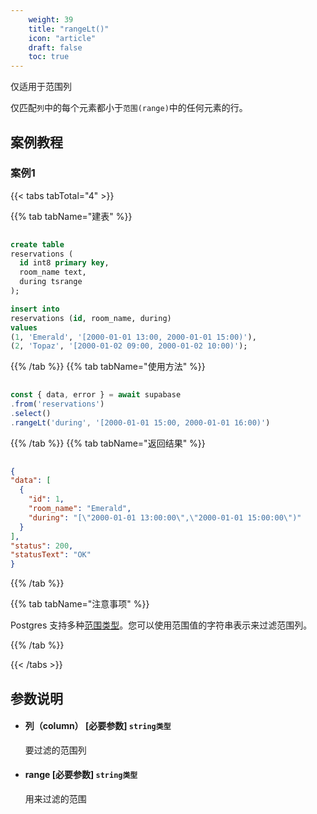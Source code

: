 ```yaml
---
    weight: 39
    title: "rangeLt()"
    icon: "article"
    draft: false
    toc: true
---
```



仅适用于范围列

仅匹配`列`中的每个元素都小于`范围(range)`中的任何元素的行。




## 案例教程

### 案例1 

{{< tabs tabTotal="4" >}}
 
{{% tab tabName="建表" %}}



  ```sql
                                                                                
create table
  reservations (
    id int8 primary key,
    room_name text,
    during tsrange
  );

insert into
  reservations (id, room_name, during)
values
  (1, 'Emerald', '[2000-01-01 13:00, 2000-01-01 15:00)'),
  (2, 'Topaz', '[2000-01-02 09:00, 2000-01-02 10:00)');
  ```



{{% /tab %}}
{{% tab tabName="使用方法" %}}



  ```ts
                                                                                
const { data, error } = await supabase
  .from('reservations')
  .select()
  .rangeLt('during', '[2000-01-01 15:00, 2000-01-01 16:00)')
  ```



{{% /tab %}}
{{% tab tabName="返回结果" %}}



  ```json
                                                                                
{
  "data": [
    {
      "id": 1,
      "room_name": "Emerald",
      "during": "[\"2000-01-01 13:00:00\",\"2000-01-01 15:00:00\")"
    }
  ],
  "status": 200,
  "statusText": "OK"
}
  ```



{{% /tab %}}

{{% tab tabName="注意事项" %}}



Postgres 支持多种[范围类型](https://www.postgresql.org/docs/current/rangetypes.html)。您可以使用范围值的字符串表示来过滤范围列。



{{% /tab %}}


{{< /tabs >}}





## 参数说明


<ul className="method-list-group">
  
<li className="method-list-item">
  <h4 className="method-list-item-label">
    <span className="method-list-item-label-name">
      列（column）
    </span>
    <span className="method-list-item-label-badge required">
      [必要参数]
    </span>
    <span className="method-list-item-validation">
      <code>string类型</code>
    </span>
  </h4>
  <div class="method-list-item-description">

要过滤的范围列

  </div>
  
</li>


<li className="method-list-item">
  <h4 className="method-list-item-label">
    <span className="method-list-item-label-name">
      range
    </span>
    <span className="method-list-item-label-badge required">
      [必要参数]
    </span>
    <span className="method-list-item-validation">
      <code>string类型</code>
    </span>
  </h4>
  <div class="method-list-item-description">

用来过滤的范围

  </div>
  
</li>

</ul>